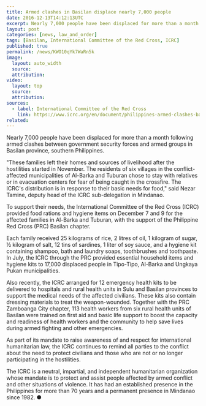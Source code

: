 ```yaml
---
title: Armed clashes in Basilan displace nearly 7,000 people
date: 2016-12-13T14:12:13UTC
excerpt: Nearly 7,000 people have been displaced for more than a month following armed clashes between government security forces and armed groups in Basilan province, southern Philippines.
layout: post
categories: [news, law_and_order]
tags: [Basilan, International Committee of the Red Cross, ICRC]
published: true
permalink: /news/KWO10qYk7WaRn5k
image:
  layout: auto_width
  source: 
  attribution: 
video:
  layout: top
  source: 
  attribution: 
sources:
  - label: International Committee of the Red Cross
    link: https://www.icrc.org/en/document/philippines-armed-clashes-basilan-displace-nearly-7000-people
related:
---
```


Nearly 7,000 people have been displaced for more than a month following armed clashes between government security forces and armed groups in Basilan province, southern Philippines.

"These families left their homes and sources of livelihood after the hostilities started in November. The residents of six villages in the conflict-affected municipalities of Al-Barka and Tuburan chose to stay with relatives or in evacuation centers for fear of being caught in the crossfire. The ICRC's distribution is in response to their basic needs for food," said Nezar Tamine, deputy head of the ICRC sub-delegation in Mindanao.

To support their needs, the International Committee of the Red Cross (ICRC) provided food rations and hygiene items on December 7 and 9 for the affected families in Al-Barka and Tuburan, with the support of the Philippine Red Cross (PRC) Basilan chapter.

Each family received 25 kilograms of rice, 2 litres of oil, 1 kilogram of sugar, ½ kilogram of salt, 12 tins of sardines, 1 liter of soy sauce, and a hygiene kit containing shampoo, bath and laundry soaps, toothbrushes and toothpaste. In July, the ICRC through the PRC provided essential household items and hygiene kits to 17,000 displaced people in Tipo-Tipo, Al-Barka and Ungkaya Pukan municipalities.

Also recently, the ICRC arranged for 12 emergency health kits to be delivered to hospitals and rural health units in Sulu and Basilan provinces to support the medical needs of the affected civilians. These kits also contain dressing materials to treat the weapon-wounded. Together with the PRC Zamboanga City chapter, 113 health workers from six rural health units of Basilan were trained on first aid and basic life support to boost the capacity and readiness of health workers and the community to help save lives during armed fighting and other emergencies.

As part of its mandate to raise awareness of and respect for international humanitarian law, the ICRC continues to remind all parties to the conflict about the need to protect civilians and those who are not or no longer participating in the hostilities.

The ICRC is a neutral, impartial, and independent humanitarian organization whose mandate is to protect and assist people affected by armed conflict and other situations of violence. It has had an established presence in the Philippines for more than 70 years and a permanent presence in Mindanao since 1982.
&#x25cf;
